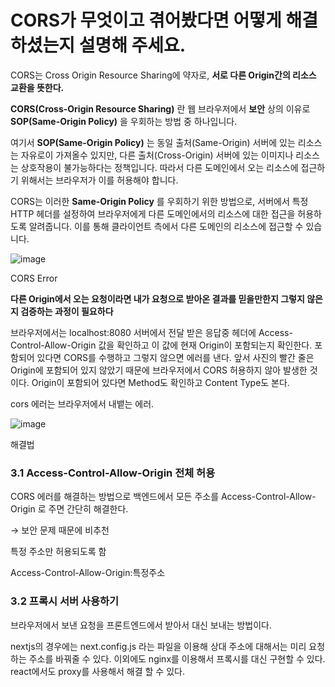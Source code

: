 # CORS가 무엇이고 겪어봤다면 어떻게 해결하셨는지 설명해 주세요.
CORS는 Cross Origin Resource Sharing에 약자로, **서로 다른 Origin간의 리소스 교환을 뜻한다.**  

**CORS(Cross-Origin Resource Sharing)** 란 웹 브라우저에서 **보안** 상의 이유로 **SOP(Same-Origin Policy)** 을 우회하는 방법 중 하나입니다.

여기서 **SOP(Same-Origin Policy)** 는 동일 출처(Same-Origin) 서버에 있는 리소스는 자유로이 가져올수 있지만, 다른 출처(Cross-Origin) 서버에 있는 이미지나 리소스는 상호작용이 불가능하다는 정책입니다. 따라서 다른 도메인에서 오는 리소스에 접근하기 위해서는 브라우저가 이를 허용해야 합니다.

CORS는 이러한 **Same-Origin Policy** 를 우회하기 위한 방법으로, 서버에서 특정 HTTP 헤더를 설정하여 브라우저에게 다른 도메인에서의 리소스에 대한 접근을 허용하도록 알려줍니다. 이를 통해 클라이언트 측에서 다른 도메인의 리소스에 접근할 수 있습니다.

![image](https://github.com/theo-jin/CS_ARCHIVE/assets/83561523/301ab0cf-73ee-4b9e-ae3a-4e9bf834f514)


CORS Error

**다른 Origin에서 오는 요청이라면 내가 요청으로 받아온 결과를 믿을만한지 그렇지 않은지 검증하는 과정이 필요하다**

브라우저에서는 localhost:8080 서버에서 전달 받은 응답중 헤더에 Access-Control-Allow-Origin 값을 확인하고 이 값에 현재 Origin이 포함되는지 확인한다. 포함되어 있다면 CORS를 수행하고 그렇지 않으면 에러를 낸다. 앞서 사진의 빨간 줄은 Origin에 포함되어 있지 않았기 때문에 브라우저에서 CORS 허용하지 않아 발생한 것이다. Origin이 포함되어 있다면 Method도 확인하고 Content Type도 본다.

cors 에러는 브라우저에서 내뱉는 에러.

![image](https://github.com/theo-jin/CS_ARCHIVE/assets/83561523/742efca3-e2ae-49f0-844d-b42430a2a004)


해결법

### 3.1 Access-Control-Allow-Origin 전체 허용

CORS 에러를 해결하는 방법으로 백엔드에서 모든 주소를 Access-Control-Allow-Origin 로 주면 간단히 해결한다.

→ 보안 문제 때문에 비추천

특정 주소만 허용되도록 함

Access-Control-Allow-Origin:특정주소

### 3.2 프록시 서버 사용하기

브라우저에서 보낸 요청을 프론트엔드에서 받아서 대신 보내는 방법이다.

nextjs의 경우에는 next.config.js 라는 파일을 이용해 상대 주소에 대해서는 미리 요청하는 주소를 바꿔줄 수 있다. 이외에도 nginx를 이용해서 프록시를 대신 구현할 수 있다. react에서도 proxy를 사용해서 해결 할 수 있다.
